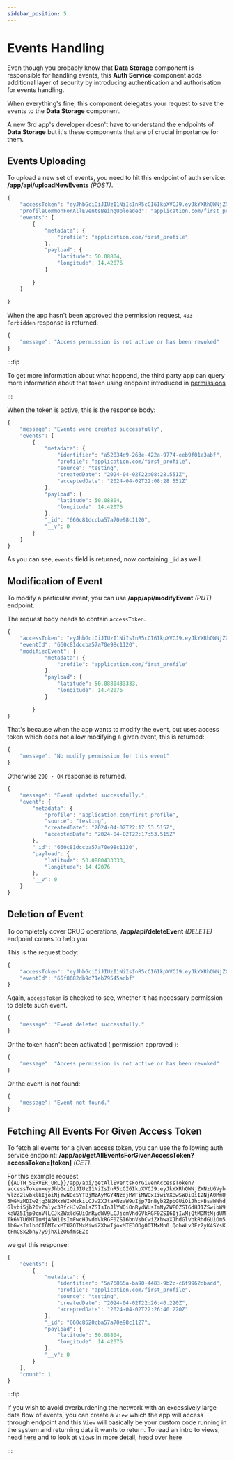 ```yaml
---
sidebar_position: 5
---
```


# Events Handling

Even though you probably know that **Data Storage** component is responsible for handling events, this **Auth Service** component adds additional layer of security by introducing authentication and authorisation for events handling.

When everything's fine, this component delegates your request to save the events to the **Data Storage** component.

A new 3rd app's developer doesn't have to understand the endpoints of **Data Storage** but it's these components that are of crucial importance for them. 

## Events Uploading

To upload a new set of events, you need to hit this endpoint of auth service: **/app/api/uploadNewEvents** *(POST)*.

```js title="Example request body"
{
    "accessToken": "eyJhbGciOiJIUzI1NiIsInR5cCI6IkpXVCJ9.eyJkYXRhQWNjZXNzUGVybWlzc2lvbklkIjoiNjYwNDc5YTBjMzAyMGY4NzdjMWFiMWQxIiwiYXBwSWQiOiI2NjA0MmU5MGMzMDIwZjg3N2MxYWIxMzkiLCJwZXJtaXNzaW9uIjp7InByb2ZpbGUiOiJhcHBsaWNhdGlvbi5jb20vZmlyc3RfcHJvZmlsZSIsInJlYWQiOnRydWUsImNyZWF0ZSI6dHJ1ZSwibW9kaWZ5Ijp0cnVlLCJkZWxldGUiOnRydWV9LCJjcmVhdGVkRGF0ZSI6IjIwMjQtMDMtMjdUMTk6NTU6MTIuMjA5WiIsImFwcHJvdmVkRGF0ZSI6bnVsbCwiZXhwaXJhdGlvbkRhdGUiOm51bGwsImlhdCI6MTcxMTU2OTMxMiwiZXhwIjoxMTE3ODg0OTMxMn0.QohWLv3Ez2yK4SYsKtFmCSx2bny7y9jhXiZOGfmsEZc",
    "profileCommonForAllEventsBeingUploaded": "application.com/first_profile",
    "events": [
        {
            "metadata": {
                "profile": "application.com/first_profile"
            },
            "payload": {
                "latitude": 50.08804,
                "longitude": 14.42076
            }
            
        }
    ]
    
}
```

When the app hasn't been approved the permission request, `403 - Forbidden` response is returned.

```js title="403 - Forbidden response"
{
    "message": "Access permission is not active or has been revoked"
}
```

:::tip 

To get more information about what happend, the third party app can query more information about that token using endpoint introduced in [permissions](./permissions)

:::

When the token is active, this is the response body:

```js title="201 - Created response"
{
    "message": "Events were created successfully",
    "events": [
        {
            "metadata": {
                "identifier": "a52034d9-263e-422a-9774-eeb9f01a3abf",
                "profile": "application.com/first_profile",
                "source": "testing",
                "createdDate": "2024-04-02T22:08:28.551Z",
                "acceptedDate": "2024-04-02T22:08:28.551Z"
            },
            "payload": {
                "latitude": 50.08804,
                "longitude": 14.42076
            },
            "_id": "660c81dccba57a70e98c1120",
            "__v": 0
        }
    ]
}
```

As you can see, `events` field is returned, now containing `_id` as well.

## Modification of Event

To modify a particular event, you can use **/app/api/modifyEvent** *(PUT)* endpoint.

The request body needs to contain `accessToken`. 

```js title=""
{
    "accessToken": "eyJhbGciOiJIUzI1NiIsInR5cCI6IkpXVCJ9.eyJkYXRhQWNjZXNzUGVybWlzc2lvbklkIjoiNjYwNDc5YTBjMzAyMGY4NzdjMWFiMWQxIiwiYXBwSWQiOiI2NjA0MmU5MGMzMDIwZjg3N2MxYWIxMzkiLCJwZXJtaXNzaW9uIjp7InByb2ZpbGUiOiJhcHBsaWNhdGlvbi5jb20vZmlyc3RfcHJvZmlsZSIsInJlYWQiOnRydWUsImNyZWF0ZSI6dHJ1ZSwibW9kaWZ5Ijp0cnVlLCJkZWxldGUiOnRydWV9LCJjcmVhdGVkRGF0ZSI6IjIwMjQtMDMtMjdUMTk6NTU6MTIuMjA5WiIsImFwcHJvdmVkRGF0ZSI6bnVsbCwiZXhwaXJhdGlvbkRhdGUiOm51bGwsImlhdCI6MTcxMTU2OTMxMiwiZXhwIjoxMTE3ODg0OTMxMn0.QohWLv3Ez2yK4SYsKtFmCSx2bny7y9jhXiZOGfmsEZc",
    "eventId": "660c81dccba57a70e98c1120",
    "modifiedEvent": {
            "metadata": {
                "profile": "application.com/first_profile"
            },
            "payload": {
                "latitude": 50.0880433333,
                "longitude": 14.42076
            }
            
        }
}
```

That's because when the app wants to modify the event, but uses access token which does not allow modifying a given event, this is returned:

```js title="403 - Forbidden response"
{
    "message": "No modify permission for this event"
}
```

Otherwise `200 - OK` response is returned.

```js title="200 - OK respose"
{
    "message": "Event updated successfully.",
    "event": {
        "metadata": {
            "profile": "application.com/first_profile",
            "source": "testing",
            "createdDate": "2024-04-02T22:17:53.515Z",
            "acceptedDate": "2024-04-02T22:17:53.515Z"
        },
        "_id": "660c81dccba57a70e98c1120",
        "payload": {
            "latitude": 50.0880433333,
            "longitude": 14.42076
        },
        "__v": 0
    }
}
```

## Deletion of Event

To completely cover CRUD operations, **/app/api/deleteEvent** *(DELETE)* endpoint comes to help you.

This is the request body:

```js title="Request body of the delete event"
{
    "accessToken": "eyJhbGciOiJIUzI1NiIsInR5cCI6IkpXVCJ9.eyJkYXRhQWNjZXNzUGVybWlzc2lvbklkIjoiNjVmODVlNmU3MmQzY2I1YTE0OGE5NzFmIiwiYXBwSWQiOiI2NWY4NWQ4ZjcyZDNjYjVhMTQ4YTk2ZjYiLCJwZXJtaXNzaW9uIjp7InByb2ZpbGUiOiJhaG9qLmNvbS9maXJzdF9wcm9maWxlIiwicmVhZCI6dHJ1ZSwiY3JlYXRlIjp0cnVlLCJtb2RpZnkiOnRydWUsImRlbGV0ZSI6dHJ1ZX0sImNyZWF0ZWREYXRlIjoiMjAyNC0wMy0xOFQxNTozMTo1OC4xMTVaIiwiYXBwcm92ZWREYXRlIjpudWxsLCJleHBpcmF0aW9uRGF0ZSI6bnVsbCwiaWF0IjoxNzEwNzc1OTE4LCJleHAiOjExMTc4MDU1OTE4fQ.YxSUEYNCVRRRT-h7bmKrEULWyXgimd8W9-zFSLINknI",
    "eventId": "65f8682db9d71eb79545adbf"
}
```

Again, `accessToken` is checked to see, whether it has necessary permission to delete such event.

```js title="200 - Ok response"
{
    "message": "Event deleted successfully."
}
```

Or the token hasn't been activated ( permission approved ):

```js title="403 - Forbidden response"
{
    "message": "Access permission is not active or has been revoked"
}
```

Or the event is not found:

```js title="404 - Event Not Found"
{
    "message": "Event not found."
}
```

## Fetching All Events For Given Access Token

To fetch all events for a given access token, you can use the following auth service endpoint: **/app/api/getAllEventsForGivenAccessToken?accessToken=[token]** *(GET)*.

For this example request `{{AUTH_SERVER_URL}}/app/api/getAllEventsForGivenAccessToken?accessToken=eyJhbGciOiJIUzI1NiIsInR5cCI6IkpXVCJ9.eyJkYXRhQWNjZXNzUGVybWlzc2lvbklkIjoiNjYwNDc5YTBjMzAyMGY4NzdjMWFiMWQxIiwiYXBwSWQiOiI2NjA0MmU5MGMzMDIwZjg3N2MxYWIxMzkiLCJwZXJtaXNzaW9uIjp7InByb2ZpbGUiOiJhcHBsaWNhdGlvbi5jb20vZmlyc3RfcHJvZmlsZSIsInJlYWQiOnRydWUsImNyZWF0ZSI6dHJ1ZSwibW9kaWZ5Ijp0cnVlLCJkZWxldGUiOnRydWV9LCJjcmVhdGVkRGF0ZSI6IjIwMjQtMDMtMjdUMTk6NTU6MTIuMjA5WiIsImFwcHJvdmVkRGF0ZSI6bnVsbCwiZXhwaXJhdGlvbkRhdGUiOm51bGwsImlhdCI6MTcxMTU2OTMxMiwiZXhwIjoxMTE3ODg0OTMxMn0.QohWLv3Ez2yK4SYsKtFmCSx2bny7y9jhXiZOGfmsEZc`

we get this response:

```js title="200 - OK - Fetching events response"
{
    "events": [
        {
            "metadata": {
                "identifier": "5a76865a-ba90-4483-9b2c-c6f9962dbadd",
                "profile": "application.com/first_profile",
                "source": "testing",
                "createdDate": "2024-04-02T22:26:40.220Z",
                "acceptedDate": "2024-04-02T22:26:40.220Z"
            },
            "_id": "660c8620cba57a70e98c1127",
            "payload": {
                "latitude": 50.08804,
                "longitude": 14.42076
            },
            "__v": 0
        }
    ],
    "count": 1
}
```

:::tip

If you wish to avoid overburdening the network with an excessively large data flow of events, you can create a `View` which the app will access through endpoint and this `View` will basically be your custom code running in the system and returning data it wants to return. To read an intro to views, head [here](/docs/intro/#) and to look at `View`s in more detail, head over [here](../view-manager/introduction)

:::